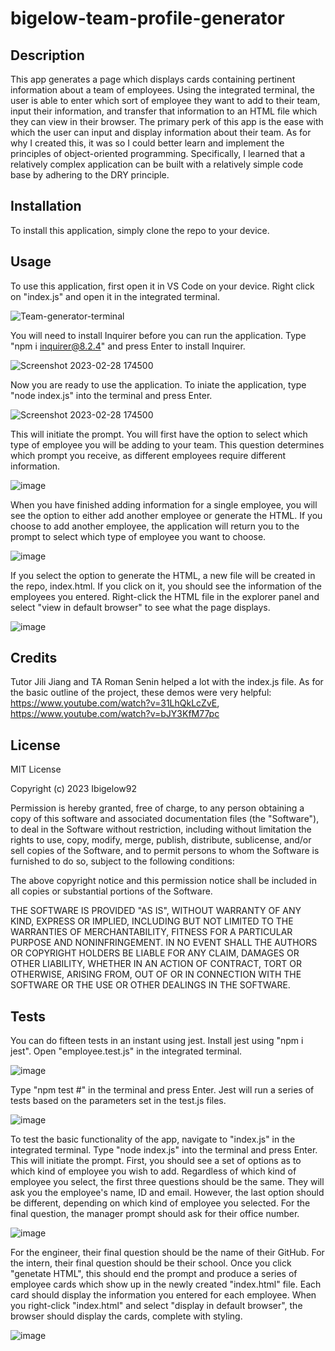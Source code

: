 # bigelow-team-profile-generator

## Description

This app generates a page which displays cards containing pertinent information about a team of employees. Using the integrated terminal, the user is able to enter which sort of employee they want to add to their team, input their information, and transfer that information to an HTML file which they can view in their browser. The primary perk of this app is the ease with which the user can input and display information about their team. As for why I created this, it was so I could better learn and implement the principles of object-oriented programming. Specifically, I learned that a relatively complex application can be built with a relatively simple code base by adhering to the DRY principle. 

## Installation 
To install this application, simply clone the repo to your device. 

## Usage
To use this application, first open it in VS Code on your device. Right click on "index.js" and open it in the integrated terminal. 

![Team-generator-terminal](https://user-images.githubusercontent.com/115512219/222023247-24038ccc-b2a6-4ae5-8c17-019a6fa8ceae.jpg)

You will need to install Inquirer before you can run the application. Type "npm i inquirer@8.2.4" and press Enter to install Inquirer. 

![Screenshot 2023-02-28 174500](https://user-images.githubusercontent.com/115512219/222023496-4548cbf1-35f8-4600-b163-f86c16902c9c.jpg)

Now you are ready to use the application. To iniate the application, type "node index.js" into the terminal and press Enter. 

![Screenshot 2023-02-28 174500](https://user-images.githubusercontent.com/115512219/222023625-d777c6bf-452d-4256-b69c-197c7e0c9c3a.jpg)

This will initiate the prompt. You will first have the option to select which type of employee you will be adding to your team. This question determines which prompt you receive, as different employees require different information. 

![image](https://user-images.githubusercontent.com/115512219/222031989-557aaedd-3703-48a9-9aaf-f97b7742823c.png)

When you have finished adding information for a single employee, you will see the option to either add another employee or generate the HTML. If you choose to add another employee, the application will return you to the prompt to select which type of employee you want to choose. 

![image](https://user-images.githubusercontent.com/115512219/222033342-eb4ff23a-d122-4211-9180-c84a5a2e9c6f.png)

If you select the option to generate the HTML, a new file will be created in the repo, index.html. If you click on it, you should see the information of the employees you entered. Right-click the HTML file in the explorer panel and select "view in default browser" to see what the page displays. 

![image](https://user-images.githubusercontent.com/115512219/222033657-45e296c6-24b8-403a-b809-4a569487d1b1.png)

## Credits
Tutor Jili Jiang and TA Roman Senin helped a lot with the index.js file. As for the basic outline of the project, these demos were very helpful: https://www.youtube.com/watch?v=31LhQkLcZvE, https://www.youtube.com/watch?v=bJY3KfM77pc

## License 
MIT License

Copyright (c) 2023 Ibigelow92

Permission is hereby granted, free of charge, to any person obtaining a copy
of this software and associated documentation files (the "Software"), to deal
in the Software without restriction, including without limitation the rights
to use, copy, modify, merge, publish, distribute, sublicense, and/or sell
copies of the Software, and to permit persons to whom the Software is
furnished to do so, subject to the following conditions:

The above copyright notice and this permission notice shall be included in all
copies or substantial portions of the Software.

THE SOFTWARE IS PROVIDED "AS IS", WITHOUT WARRANTY OF ANY KIND, EXPRESS OR
IMPLIED, INCLUDING BUT NOT LIMITED TO THE WARRANTIES OF MERCHANTABILITY,
FITNESS FOR A PARTICULAR PURPOSE AND NONINFRINGEMENT. IN NO EVENT SHALL THE
AUTHORS OR COPYRIGHT HOLDERS BE LIABLE FOR ANY CLAIM, DAMAGES OR OTHER
LIABILITY, WHETHER IN AN ACTION OF CONTRACT, TORT OR OTHERWISE, ARISING FROM,
OUT OF OR IN CONNECTION WITH THE SOFTWARE OR THE USE OR OTHER DEALINGS IN THE
SOFTWARE.

## Tests
You can do fifteen tests in an instant using jest. Install jest using "npm i jest". Open "employee.test.js" in the integrated terminal. 

![image](https://user-images.githubusercontent.com/115512219/222033830-47b2570b-de28-4306-bb40-ec40fa0050a5.png)

Type "npm test #" in the terminal and press Enter. Jest will run a series of tests based on the parameters set in the test.js files. 

![image](https://user-images.githubusercontent.com/115512219/222034069-8f7ad02a-9693-4652-8f60-c0c188cd506c.png)

To test the basic functionality of the app, navigate to "index.js" in the integrated terminal. Type "node index.js" into the terminal and press Enter. This will initiate the prompt. First, you should see a set of options as to which kind of employee you wish to add. Regardless of which kind of employee you select, the first three questions should be the same. They will ask you the employee's name, ID and email. However, the last option should be different, depending on which kind of employee you selected. For the final question, the manager prompt should ask for their office number. 

![image](https://user-images.githubusercontent.com/115512219/222034262-e95eae7c-63e2-423f-9515-6ec8fc66b86b.png)

For the engineer, their final question should be the name of their GitHub. For the intern, their final question should be their school. Once you click "genetate HTML", this should end the prompt and produce a series of employee cards which show up in the newly created "index.html" file. Each card should display the information you entered for each employee. When you right-click "index.html" and select "display in default browser", the browser should display the cards, complete with styling.

![image](https://user-images.githubusercontent.com/115512219/222034386-9a2004ba-466b-4b70-8c4f-c37a50a7a743.png)
